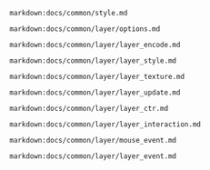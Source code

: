 `markdown:docs/common/style.md`

`markdown:docs/common/layer/options.md`

`markdown:docs/common/layer/layer_encode.md`

`markdown:docs/common/layer/layer_style.md`

`markdown:docs/common/layer/layer_texture.md`

`markdown:docs/common/layer/layer_update.md`

`markdown:docs/common/layer/layer_ctr.md`

`markdown:docs/common/layer/layer_interaction.md`

`markdown:docs/common/layer/mouse_event.md`

`markdown:docs/common/layer/layer_event.md`
